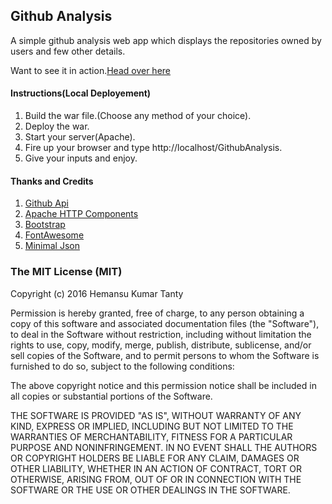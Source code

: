 ## Github Analysis

A simple github analysis web app which displays the repositories owned by users and few other details.

Want to see it in action.[Head over here](https://hkt-githubanalysis.herokuapp.com/)

#### Instructions(Local Deployement)

1. Build the war file.(Choose any method of your choice).
2. Deploy the war.
4. Start your server(Apache).
3. Fire up your browser and type http://localhost/GithubAnalysis.
4. Give your inputs and enjoy.

#### Thanks and Credits

1. [Github Api](https://developer.github.com/v3/)
2. [Apache HTTP Components](https://hc.apache.org/index.html)
3. [Bootstrap](http://getbootstrap.com/)
4. [FontAwesome](https://fortawesome.github.io/Font-Awesome/)
5. [Minimal Json](https://github.com/ralfstx/minimal-json)

### The MIT License (MIT)

Copyright (c) 2016 Hemansu Kumar Tanty

Permission is hereby granted, free of charge, to any person obtaining a copy
of this software and associated documentation files (the "Software"), to deal
in the Software without restriction, including without limitation the rights
to use, copy, modify, merge, publish, distribute, sublicense, and/or sell
copies of the Software, and to permit persons to whom the Software is
furnished to do so, subject to the following conditions:

The above copyright notice and this permission notice shall be included in all
copies or substantial portions of the Software.

THE SOFTWARE IS PROVIDED "AS IS", WITHOUT WARRANTY OF ANY KIND, EXPRESS OR
IMPLIED, INCLUDING BUT NOT LIMITED TO THE WARRANTIES OF MERCHANTABILITY,
FITNESS FOR A PARTICULAR PURPOSE AND NONINFRINGEMENT. IN NO EVENT SHALL THE
AUTHORS OR COPYRIGHT HOLDERS BE LIABLE FOR ANY CLAIM, DAMAGES OR OTHER
LIABILITY, WHETHER IN AN ACTION OF CONTRACT, TORT OR OTHERWISE, ARISING FROM,
OUT OF OR IN CONNECTION WITH THE SOFTWARE OR THE USE OR OTHER DEALINGS IN THE
SOFTWARE.
